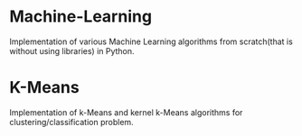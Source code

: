 # Machine-Learning
Implementation of various Machine Learning algorithms from scratch(that is without using libraries) in Python.

# K-Means

Implementation of k-Means and kernel k-Means algorithms for clustering/classification problem.

